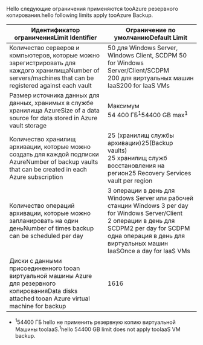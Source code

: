 <span data-ttu-id="88e97-101">Hello следующие ограничения применяются tooAzure резервного копирования.</span><span class="sxs-lookup"><span data-stu-id="88e97-101">hello following limits apply tooAzure Backup.</span></span>

| <span data-ttu-id="88e97-102">Идентификатор ограничения</span><span class="sxs-lookup"><span data-stu-id="88e97-102">Limit Identifier</span></span> | <span data-ttu-id="88e97-103">Ограничение по умолчанию</span><span class="sxs-lookup"><span data-stu-id="88e97-103">Default Limit</span></span> |
| --- | --- |
| <span data-ttu-id="88e97-104">Количество серверов и компьютеров, которые можно зарегистрировать для каждого хранилища</span><span class="sxs-lookup"><span data-stu-id="88e97-104">Number of servers/machines that can be registered against each vault</span></span> |<span data-ttu-id="88e97-105">50 для Windows Server, Windows Client, SCDPM </span><span class="sxs-lookup"><span data-stu-id="88e97-105">50 for Windows Server/Client/SCDPM</span></span> <br/> <span data-ttu-id="88e97-106">200 для виртуальных машин IaaS</span><span class="sxs-lookup"><span data-stu-id="88e97-106">200 for IaaS VMs</span></span> |
| <span data-ttu-id="88e97-107">Размер источника данных для данных, хранимых в службе хранилища Azure</span><span class="sxs-lookup"><span data-stu-id="88e97-107">Size of a data source for data stored in Azure vault storage</span></span> |<span data-ttu-id="88e97-108">Максимум 54 400 ГБ<sup>1</sup></span><span class="sxs-lookup"><span data-stu-id="88e97-108">54400 GB max<sup>1</sup></span></span> |
| <span data-ttu-id="88e97-109">Количество хранилищ архивации, которые можно создать для каждой подписки Azure</span><span class="sxs-lookup"><span data-stu-id="88e97-109">Number of backup vaults that can be created in each Azure subscription</span></span> |<span data-ttu-id="88e97-110">25 (хранилищ службы архивации)</span><span class="sxs-lookup"><span data-stu-id="88e97-110">25(Backup vaults)</span></span> <br/> <span data-ttu-id="88e97-111">25 хранилищ служб восстановления на регион</span><span class="sxs-lookup"><span data-stu-id="88e97-111">25 Recovery Services vault per region</span></span> |
| <span data-ttu-id="88e97-112">Количество операций архивации, которые можно запланировать на один день</span><span class="sxs-lookup"><span data-stu-id="88e97-112">Number of times backup can be scheduled per day</span></span> |<span data-ttu-id="88e97-113">3 операции в день для Windows Server или рабочей станции Windows </span><span class="sxs-lookup"><span data-stu-id="88e97-113">3 per day for Windows Server/Client</span></span> <br/> <span data-ttu-id="88e97-114">2 операции в день для SCDPM</span><span class="sxs-lookup"><span data-stu-id="88e97-114">2 per day for SCDPM</span></span> <br/> <span data-ttu-id="88e97-115">одна операция в день для виртуальных машин IaaS</span><span class="sxs-lookup"><span data-stu-id="88e97-115">Once a day for IaaS VMs</span></span> |
| <span data-ttu-id="88e97-116">Диски с данными присоединенного tooan виртуальной машины Azure для резервного копирования</span><span class="sxs-lookup"><span data-stu-id="88e97-116">Data disks attached tooan Azure virtual machine for backup</span></span> |<span data-ttu-id="88e97-117">16</span><span class="sxs-lookup"><span data-stu-id="88e97-117">16</span></span> |

* <span data-ttu-id="88e97-118"><sup>1</sup>54400 ГБ hello не применить резервную копию виртуальной Машины tooIaaS.</span><span class="sxs-lookup"><span data-stu-id="88e97-118"><sup>1</sup>hello 54400 GB limit does not apply tooIaaS VM backup.</span></span>


